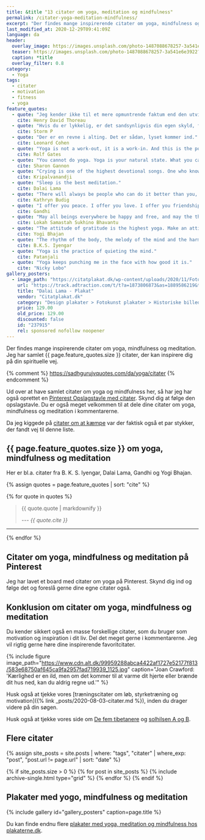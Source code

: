 ```yaml
---
title: &title "13 citater om yoga, meditation og mindfulness"
permalink: /citater-yoga-meditation-mindfulness/
excerpt: "Der findes mange inspirerende citater om yoga, mindfulness og meditation. Jeg har samlet en række citater, der kan inspirere dig på din spirituelle vej."
last_modified_at: 2020-12-29T09:41:09Z
language: da
header:
  overlay_image: https://images.unsplash.com/photo-1487088678257-3a541e6e3922?ixlib=rb-1.2.1&ixid=eyJhcHBfaWQiOjEyMDd9&auto=format&fit=crop&h=630&w=1200&q=60
  teaser: https://images.unsplash.com/photo-1487088678257-3a541e6e3922?ixlib=rb-1.2.1&ixid=eyJhcHBfaWQiOjEyMDd9&auto=format&fit=crop&h=300&w=400&q=10
  caption: *title
  overlay_filter: 0.8
category:
  - Yoga
tags:
  - citater
  - motivation
  - fitness
  - yoga
feature_quotes:
  - quote: "Jeg kender ikke til et mere opmuntrende faktum end den utvivlsomme evne mennesket har til at løfte sit liv ved bevidst bestræbelse."
    cite: Henry David Thoreau
  - quote: "Hvis du er lykkelig, er det sandsynligvis din egen skyld, for der er masser af ting i verden at være ulykkelig over."
    cite: Storm P
  - quote: "Der er en revne i alting. Det er sådan, lyset kommer ind."
    cite: Leonard Cohen
  - quote: "Yoga is not a work-out, it is a work-in. And this is the point of spiritual practice. To make us teachable. To open up our hearts and focus our awareness so that we can know what we already know and be who we already are."
    cite: Rolf Gates
  - quote: "You cannot do yoga. Yoga is your natural state. What you can do are yoga poses, which may reveal to you where you are resisting your natural state."
    cite: Sharon Gannon
  - quote: "Crying is one of the highest devotional songs. One who knows crying, knows spiritual practice. If you can cry with a pure heart, nothing else compares to such a prayer. Crying includes all the principles of Yoga."
    cite: Kripalvanandji
  - quote: "Sleep is the best meditation."
    cite: Dalai Lama
  - quote: "There will always be people who can do it better than you, but that’s a good thing! Start to see competition as inspiration — without envy."
    cite: Kathryn Budig
  - quote: "I offer you peace. I offer you love. I offer you friendship. I see your beauty. I hear your need. I feel your feelings. My wisdom flows from the Highest Source. I salute that Source in you. Let us work together for unity and love."
    cite: Gandhi
  - quote: "May all beings everywhere be happy and free, and may the thoughts, words, and actions of my own life contribute in some way to that happiness and to that freedom for all."
    cite: Lokah Samastah Sukhino Bhavantu
  - quote: "The attitude of gratitude is the highest yoga. Make an attitude to be in gratitude, you will find the whole Universe will come to you."
    cite: Yogi Bhajan
  - quote: "The rhythm of the body, the melody of the mind and the harmony of the soul create the symphony of life."
    cite: B.K.S. Iyengar
  - quote: "Yoga is the practice of quieting the mind."
    cite: Patanjali
  - quote: "Yoga keeps punching me in the face with how good it is."
    cite: "Nicky Lobo"
gallery_posters:
  - image_path: "https://citatplakat.dk/wp-content/uploads/2020/11/Fotoplakat-dalai-lama-FO10224.png"
    url: "https://track.adtraction.com/t/t?a=1873806873&as=1889586219&t=2&tk=1&url=https://citatplakat.dk/plakater/design-plakater/dalai-lama-plakat/"
    title: "Dalai Lama - Plakat"
    vendor: "Citatplakat.dk"
    category: "Design plakater > Fotokunst plakater > Historiske billeder > Plakater > Plakater til stuen > Sort hvid plakater"
    price: 129.00
    old_price: 129.00
    discounted: false
    id: "237915"
    rel: sponsored nofollow noopener
---
```


Der findes mange inspirerende citater om yoga, mindfulness og meditation. Jeg har samlet {{ page.feature_quotes.size }} citater, der kan inspirere dig på din spirituelle vej.

{% comment %}
https://sadhgurujvquotes.com/da/yoga/citater
{% endcomment %}

Ud over at have samlet citater om yoga og mindfulness her, så har jeg har også oprettet en [Pinterest Opslagstavle med citater](https://pin.it/6VHPDcC). Skynd dig at følge den opslagstavle. Du er også meget velkommen til at dele dine citater om yoga, mindfulness og meditation i kommentarerne.

Da jeg kiggede på [citater om at kæmpe](/citater-om-at-kaempe/) var der faktisk også et par stykker, der fandt vej til denne liste.

## {{ page.feature_quotes.size }} om yoga, mindfulness og meditation

Her er bl.a. citater fra B. K. S. Iyengar, Dalai Lama, Gandhi og Yogi Bhajan.

{% assign quotes = page.feature_quotes | sort: "cite" %}

{% for quote in quotes %}
> {{ quote.quote | markdownify }}
>
> --- <cite>{{ quote.cite }}</cite>

***
{% endfor %}

## Citater om yoga, mindfulness og meditation på Pinterest

Jeg har lavet et board med citater om yoga på Pinterest. Skynd dig ind og følge det og foreslå gerne dine egne citater også.

<a data-pin-do="embedBoard" data-pin-lang="da" data-pin-board-width="600" data-pin-scale-height="400" data-pin-scale-width="115" href="https://www.pinterest.dk/motionsplan/tr%25C3%25A6ningscitater-citater-om-tr%25C3%25A6ning-og-motivation/"></a>
<script async defer src="https://assets.pinterest.com/js/pinit.js"></script>

## Konklusion om citater om yoga, mindfulness og meditation

Du kender sikkert også en masse forskellige citater, som du bruger som motivation og inspiration i dit liv. Del det meget gerne i kommentarerne. Jeg vil rigtig gerne høre dine inspirerende favoritcitater.

{% include figure image_path="https://www.cdn.alt.dk/99959288abca4422af1727e52177f813/583e68750af645ca9fa2957fad719939_1125.jpg" caption="Joan Crawford: 'Kærlighed er en ild, men om det kommer til at varme dit hjerte eller brænde dit hus ned, kan du aldrig regne ud.'" %}

Husk også at tjekke vores [træningscitater om løb, styrketræning og motivation]({% link _posts/2020-08-03-citater.md %}), inden du drager videre på din søgen.

Husk også at tjekke vores side om [De fem tibetanere](/artikel/de-fem-tibetanere/) og [solhilsen A og B](/artikel/solhilsen-a-b-surya-namaskar/).

## Flere citater

{% assign site_posts = site.posts | where: "tags", "citater" | where_exp: "post", "post.url != page.url" | sort: "date" %}

<div class="feature__wrapper">

{% if site_posts.size > 0 %}
  {% for post in site_posts %}
    {% include archive-single.html type="grid" %}
  {% endfor %}
{% endif %}

</div>

## Plakater med yogo, mindfulness og meditation

{% include gallery id="gallery_posters" caption=page.title %}

Du kan finde endnu flere [plakater med yoga, meditation og mindfulness hos plakaterne.dk](https://www.plakaterne.dk/plakater-yoga-meditation-mindfulness/).
